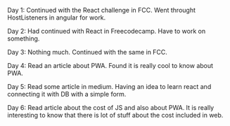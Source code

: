 Day 1:
Continued with the React challenge in FCC. Went throught HostListeners in angular for work.

Day 2:
Had continued with React in Freecodecamp. Have to work on something.

Day 3:
Nothing much. Continued with the same in FCC.

Day 4:
Read an article about PWA. Found it is really cool to know about PWA.


Day 5:
Read some article in medium. Having an idea to learn react and connecting it with DB with a simple form.

Day 6:
Read article about the cost of JS and also about PWA. It is really interesting to know that there is lot of stuff about the cost included in web.